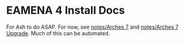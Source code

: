 # EAMENA 4 Install Docs

For Ash to do ASAP. For now, see [notes/Arches 7](https://github.com/eamena-project/eamena-arches-dev/blob/main/dbs/database.eamena/docs/notes/Arches%207.md) and [notes/Arches 7 Upgrade](https://github.com/eamena-project/eamena-arches-dev/blob/main/dbs/database.eamena/docs/notes/Arches%207%20Upgrade.md). Much of this can be automated.


